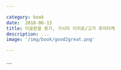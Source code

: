 ```yaml
---

category: book
date:  2018-06-13
title: 미움받을 용기, 기시미 이치로/고가 후미타케
description: ...
image: '/img/book/good2great.png'

--- 
```


....

<!-- 
![code](/img/book/code.jpg "code")

미움받을 용기. 조금의 유명세가 더해진 이 책 제목은 무언가 꺼림직하다. 너무 꼰대같지 않을까하는 두려운, 자기개발서는 별로야 하는 마음이 들 수 도 있겠다. 그러나 이 책을 추천하는 사람들은 하나같이 '제목만큼 그런 자기계발서적이지 않다.'라는 뉘앙스의 이야기를 하곤 했다. 뭔가 이런 류의 책을 싫어하는 지인과 이야기를 나누다 또 이 책을 소개받게 되었고, 마침 쿠팡 로켓배송을 위해 책을 담았다.

인과관계는 자극적이다. 뭔가 설명을 해야 혹은 되야 할것만 같은 우리들의 욕구가 무엇인지 모르겠으나, 이유가 어찌되었건 우리는 인과관계에 매우 몰입되어 있는 것 같다. 누구나 한번쯤 프로이트를 들어 봤을 것이다. 자세히는 모르지만 프로이트는 사람의 '트라우마'가 그사람을 꽤나 결정한다고 주장했나보다. 이러한 프로이트적 원인론을 '목적'론으로 전환한 것이 아들러이고, 이 책은 아들러 심리학을 소개하는 대화형식의 개론서쯤 되겠다. 인과관계가 때로는 설명하기 쉬워도, 그것이 주는 숨막히는 결정론은 우리가 변화하기 위해 적합하지 않은 부분이 있다. 변화할 수 있다고 믿음 조차 없는 상태에서 변화를 위해 행동하는 것은 쉽지 않을 것이고, 스스로 인지하지 못한 자신의 변화에 대해서도 알아차리기 어려울 수 있다.

많은 사람들이 이야기하는 '[이야기 짓기의 오류](http://biz.chosun.com/site/data/html_dir/2013/08/29/2013082902867.html)'에 대해 나 또한 매우 공감한다. 물론 현실에서 대화와 타협 그리고 설득의 과정으로서의 논리는 있을 수 밖에 없지만, 이야기 짓기의 오류가 이야기하고자 하는 것은 맹목적인 논리에 대한 비판과 경계라 생각한다. 각설하고, 그래서 논리라는 것을 해체하고 그 틈에 무엇을 넣을지 나름 스스로 생각해본적이 있는데 그때마다 든 생각은 '용기'였다. 생각보다 사람이 용기가 없을 때 목청것 논리를 펼치지 않나라는 생각이 들었다. 방어하기 위해, 실패하지 않기 위해 그럴듯함을 추구하는게 아닌가하는 생각 말이다.

자기 변화와 실천 관점에서는 인과론적인 관점보다도 아들러가 이야기하는 목적론 적인 이야기들이 훨씬 효과적이라 느꼈다.

## 갈무리

- 어들러는 과거의 경험에 의해 무언가 결정되는 것이 아니라, 경험에 부여한 의미를 수단으로 여거 자신이 행동을 결정하는 것이라고 주장한다. 결국 경험이나 원인은 자신이 목표하고자 했던 것을 합리화하는 수단에 가깝다는 주장이다.
- 인간관계로 고민 -> 누구도 내 과제에 개입시키지 말고, 나도 타인의 과제에 개입하지 않는다. 타인의 과제에 개입하는 것이야말로 자기중심적인 발상이다.
- 아들러는 개인이 사회적인 존재로 살고자 할 때 직면할 수 밖에 없는 '인간관계'의 문제로 환원한다.
- 자신을 '행위'의 차원이 아니라 '존재'의 차원에서 받아들이자
- 자기수용: 나라는 그릇을 버릴 수도, 교환할 수도 없기 때문에 주어진 것을 어떻게 활용하느냐 관점에서 견해를 바꾸자. 이 과정에서 무리하여 적극적으로 자기자신을 긍정하는 것이 아니라 담백하게 있는 그대로를 받아들여야 한다.
- 아들러 심리학의 입장은 인생은 선으로 되어 있는 것이 아니라, 그저 점의 연속이라고 생각한다. 자기의 삶이 선으로 파악한다면 과거의 점들을 이어 인생의 선을 이루는 것이므로 원인론적일 것이다.
- '지금 여기'를 진지하게 사는 것 자체가 춤일세. 심각해질 필요 없어. 진지하게 사는 것과 심각한 것을 착각하지 말게
- 자유를 선택하려고 할 때 인간이 헤매는 것은 당연하네

- 265 회의라네, 반대로 자네가 인간관계에 '회의'를 품고 있다고 하지. 남을 의심하고, 친구를 의심하고, 가족과 연인을 의심하며 살고 있다고 말이야. 거기에서 어떤 관계가 싹틀 수 있을까? 자네는 의심의 눈초리로 바라보면 상대방은 바로 알아채지. "이 사람은 나를 신뢰하지 않는구나"라고 직감적으로 느끼게 된다네

- 273 공동체에 헌신하며, '나는 누군가에게 도움이 된다'는 것을 실감하지. 나아가서는 자신의 존재 가치를 받아들이게 되지.

- 276 자기수용, 타자신뢰, 타자공헌 -->